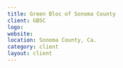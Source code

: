 ```yaml
---
title: Green Bloc of Sonoma County
client: GBSC
logo: 
website: 
location: Sonoma County, Ca.
category: client
layout: client
---
```


